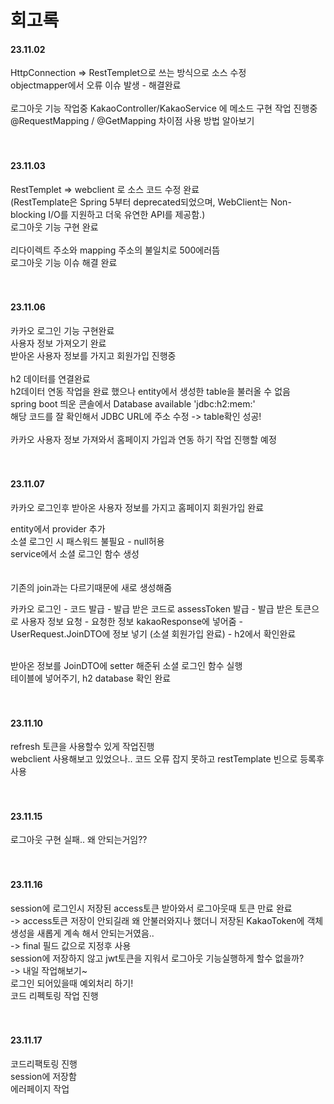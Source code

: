 # 회고록

#### 23.11.02
HttpConnection => RestTemplet으로 쓰는 방식으로 소스 수정 <br>
objectmapper에서 오류 이슈 발생 - 해결완료 <br><Br>
로그아웃 기능 작업중 KakaoController/KakaoService 에 메소드 구현 작업 진행중<br>
@RequestMapping / @GetMapping 차이점 사용 방법 알아보기
<br><br><br>


#### 23.11.03
RestTemplet => webclient 로 소스 코드 수정 완료 <br>
(RestTemplate은 Spring 5부터 deprecated되었으며, WebClient는 Non-blocking I/O를 지원하고 더욱 유연한 API를 제공함.)<br>
로그아웃 기능 구현 완료<br><br>
리다이렉트 주소와 mapping 주소의 불일치로 500에러뜸 <br>
로그아웃 기능 이슈 해결 완료
<Br><Br><Br>


#### 23.11.06
카카오 로그인 기능 구현완료<br>
사용자 정보 가져오기 완료<br>
받아온 사용자 정보를 가지고 회원가입 진행중 <br><Br>
h2 데이터를 연결완료<br>
h2데이터 연동 작업을 완료 했으나 entity에서 생성한 table을 불러올 수 없음<br>
spring boot 띄운 콘솔에서 Database available 'jdbc:h2:mem:'<br>
해당 코드를 잘 확인해서 JDBC URL에 주소 수정 -> table확인 성공!<br><br>
카카오 사용자 정보 가져와서 홈페이지 가입과 연동 하기 작업 진행할 예정
<br><br><br>


#### 23.11.07
카카오 로그인후 받아온 사용자 정보를 가지고 홈페이지 회원가입 완료<br>

entity에서 provider 추가<br>
소셜 로그인 시 패스워드 불필요 - null허용<br>
service에서 소셜 로그인 함수 생성 <br><br><br>
기존의 join과는 다르기때문에 새로 생성해줌

카카오 로그인 - 코드 발급 - 발급 받은 코드로 assessToken 발급 - 발급 받은 토큰으로 사용자 정보 요청 - 요청한 정보 kakaoResponse에 넣어줌 - UserRequest.JoinDTO에 정보 넣기 (소셜 회원가입 완료) - h2에서 확인완료<br><br>

받아온 정보를 JoinDTO에 setter 해준뒤 소셜 로그인 함수 실행<br>
테이블에 넣어주기, h2 database 확인 완료
<br><br><br>

#### 23.11.10
refresh 토큰을 사용할수 있게 작업진행<br>
webclient 사용해보고 있었으나.. 코드 오류 잡지 못하고 restTemplate 빈으로 등록후 사용
<br><br><br>

#### 23.11.15
로그아웃 구현 실패.. 왜 안되는거임??
<br><br><br>

#### 23.11.16
session에 로그인시 저장된 access토큰 받아와서 로그아웃때 토큰 만료 완료<br>
-> access토큰 저장이 안되길래 왜 안불러와지나 했더니 저장된 KakaoToken에 객체 생성을 새롭게 계속 해서 안되는거였음..<br>
-> final 필드 값으로 지정후 사용 <br>
session에 저장하지 않고 jwt토큰을 지워서 로그아웃 기능실행하게 할수 없을까?<br>
-> 내일 작업해보기~ <br>
로그인 되어있을때 예외처리 하기! <br>
코드 리펙토링 작업 진행
<br><br><br>

#### 23.11.17
코드리팩토링 진행<br>
session에 저장함<br>
에러페이지 작업
